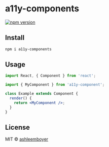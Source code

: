 # a11y-components

[![npm version](https://badge.fury.io/js/a11y-components.svg)](https://badge.fury.io/js/a11y-components)

## Install

```bash
npm i a11y-components
```

## Usage

```jsx
import React, { Component } from 'react';

import { MyComponent } from 'a11y-component';

class Example extends Component {
  render() {
    return <MyComponent />;
  }
}
```

## License

MIT © [ashleemboyer](https://github.com/ashleemboyer)
